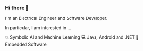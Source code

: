 ### Hi there 👋

I'm an Electrical Engineer and Software Developer.

In particular, I am interested in ...

💥 Symbolic AI and Machine Learning
💻 Java, Android and .NET
🔌 Embedded Software

